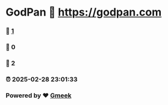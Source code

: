 # GodPan :link: https://godpan.com 
### :page_facing_up: [1](https://godpan.com/tag.html) 
### :speech_balloon: 0 
### :hibiscus: 2 
### :alarm_clock: 2025-02-28 23:01:33 
### Powered by :heart: [Gmeek](https://github.com/Meekdai/Gmeek)
